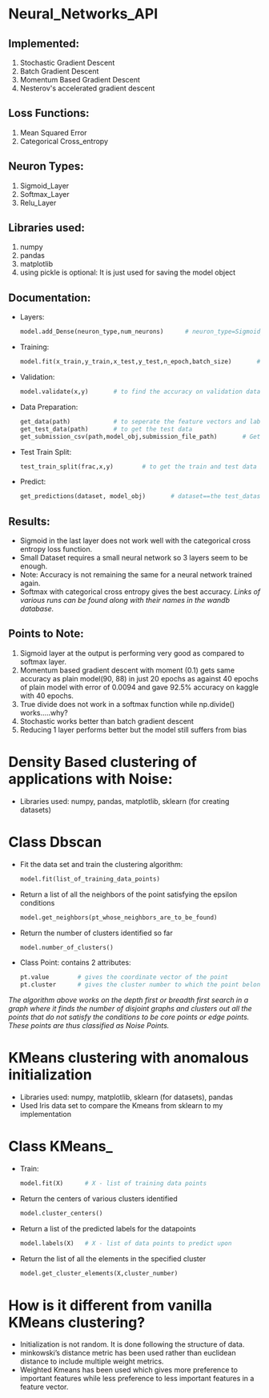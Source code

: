 # Neural_Networks_API

## Implemented:
1. Stochastic Gradient Descent
2. Batch Gradient Descent
3. Momentum Based Gradient Descent
4. Nesterov's accelerated gradient descent
## Loss Functions:
1. Mean Squared Error
2. Categorical Cross_entropy
## Neuron Types:
1. Sigmoid_Layer
2. Softmax_Layer
3. Relu_Layer
## Libraries used:
1. numpy
2. pandas
3. matplotlib
4. using pickle is optional: It is just used for saving the model object
## Documentation:
- Layers:
  ``` python
  model.add_Dense(neuron_type,num_neurons)      # neuron_type=Sigmoid_Layer, Softmax_Layer
  ```
- Training:
  ``` python
  model.fit(x_train,y_train,x_test,y_test,n_epoch,batch_size)       # used for training the model
  ```
- Validation:
  ``` python
  model.validate(x,y)       # to find the accuracy on validation dataset
  ```
- Data Preparation: 
  ``` python
  get_data(path)            # to seperate the feature vectors and labels from the csv file
  get_test_data(path)       # to get the test data
  get_submission_csv(path,model_obj,submission_file_path)       # Get a kaggle submission file for the given test file (path) 
  ```
- Test Train Split:
  ``` python
  test_train_split(frac,x,y)        # to get the train and test data in the required fracion
  ``` 
- Predict:
  ``` python
  get_predictions(dataset, model_obj)       # dataset==the test_dataset, object of the model class used
  ```
## Results:
- Sigmoid in the last layer does not work well with the categorical cross entropy loss function.
- Small Dataset requires a small neural network so 3 layers seem to be enough.
- Note: Accuracy is not remaining the same for a neural network trained again.
- Softmax with categorical cross entropy gives the best accuracy.
*Links of various runs can be found along with their names in the wandb database.*
## Points to Note:
1. Sigmoid layer at the output is performing very good as compared to softmax layer.
2. Momentum based gradient descent with moment (0.1) gets same accuracy as plain model(90, 88) in just 20 epochs as against 40 epochs of plain model with error of 0.0094 and gave 92.5% accuracy on kaggle with 40 epochs.
3. True divide does not work in a softmax function while np.divide() works.....why?
4. Stochastic works better than batch gradient descent
5. Reducing 1 layer performs better but the model still suffers from bias


# Density Based clustering of applications with Noise:
- Libraries used: numpy, pandas, matplotlib, sklearn (for creating datasets)
# Class Dbscan
- Fit the data set and train the clustering algorithm:
  ``` python
  model.fit(list_of_training_data_points)
  ```
- Return a list of all the neighbors of the point satisfying the epsilon conditions
  ``` python
  model.get_neighbors(pt_whose_neighbors_are_to_be_found)
  ```
- Return the number of clusters identified so far
  ``` python
  model.number_of_clusters()
  ```
- Class Point: contains 2 attributes: 
  ``` python
  pt.value        # gives the coordinate vector of the point
  pt.cluster      # gives the cluster number to which the point belongs
  ```
  
*The algorithm above works on the depth first or breadth first search in a
graph where it finds the number of disjoint graphs and clusters out all the
points that do not satisfy the conditions to be core points or edge
points. These points are thus classified as Noise Points.*


# KMeans clustering with anomalous initialization
- Libraries used: numpy, matplotlib, sklearn (for datasets), pandas
- Used Iris data set to compare the Kmeans from sklearn to my implementation
# Class KMeans_
- Train:
  ``` python
  model.fit(X)      # X - list of training data points
  ```
- Return the centers of various clusters identified
  ``` python
  model.cluster_centers()
  ```
- Return a list of the predicted labels for the datapoints
  ``` python
  model.labels(X)   # X - list of data points to predict upon 
  ```
- Return the list of all the elements in the specified cluster
  ``` python
  model.get_cluster_elements(X,cluster_number)
  ```
  
# How is it different from vanilla KMeans clustering?
- Initialization is not random. It is done following the structure of data.
- minkowski’s distance metric has been used rather than euclidean distance to include multiple weight metrics.
- Weighted Kmeans has been used which gives more preference to important features while less preference to less important features in a feature vector.
